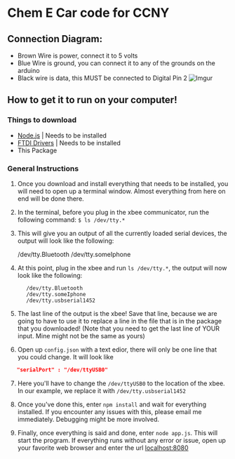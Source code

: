 # Chem E Car code for CCNY
## Connection Diagram:
   - Brown Wire is power, connect it to 5 volts
   - Blue Wire is ground, you can connect it to any of the grounds on the arduino
   - Black wire is data, this MUST be connected to Digital Pin 2
   ![Imgur](http://i.imgur.com/HwSAlQ4.jpg?1)

## How to get it to run on your computer!

### Things to download
   - [Node.js](www.nodejs.org) | Needs to be installed
   - [FTDI Drivers](http://www.ftdichip.com/Drivers/VCP.htm) | Needs to be installed
   - This Package

### General Instructions
1. Once you download and install everything that needs to be installed, you will need to open up a terminal window. Almost everything from here on end will be done there.

2. In the terminal, before you plug in the xbee communicator, run the following command: `$ ls /dev/tty.*`

3. This will give you an output of all the currently loaded serial devices, the output will look like the following:

      /dev/tty.Bluetooth
      /dev/tty.someIphone
    
4. At this point, plug in the xbee and run `ls /dev/tty.*`, the output will now look like the following:

```
      /dev/tty.Bluetooth
      /dev/tty.someIphone
      /dev/tty.usbserial1452
```  

5. The last line of the output is the xbee! Save that line, because we are going to have to use it to replace a line in the file that is in the package that you downloaded! (Note that you need to get the last line of YOUR input. Mine might not be the same as yours)

6. Open up `config.json` with a text edior, there will only be one line that you could change. It will look like

``` JSON
   "serialPort" : "/dev/ttyUSB0"
```

7. Here you'll have to change the `/dev/ttyUSB0` to the location of the xbee. In our example, we replace it with `/dev/tty.usbserial1452`

8. Once you've done this, enter `npm install` and wait for everything installed. If you encounter any issues with this, please email me immediately. Debugging might be more involved.

9. Finally, once everything is said and done, enter `node app.js`. This will start the program. If everything runs without any error or issue, open up your favorite web browser and enter the url [localhost:8080](http://localhost:8080)

      
